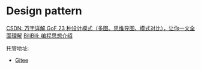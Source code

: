 # Design pattern
[CSDN: 万字详解 GoF 23 种设计模式（多图、思维导图、模式对比），让你一文全面理解](https://blog.csdn.net/penriver/article/details/118571991)
[BiliBili: 编程思想介绍](https://www.bilibili.com/video/BV1Xv4y1T7by/?)

托管地址:
- [Gitee](https://gitee.com/mag1cwgs/csharp-design-pattern)
